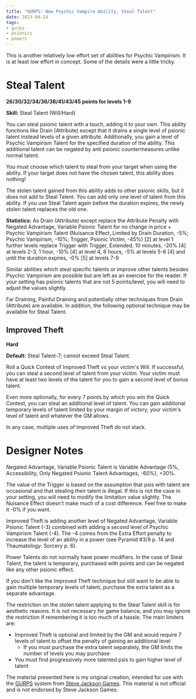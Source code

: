 ```yaml
---
title: "GURPS: New Psychic Vampire Ability, Steal Talent"
date: 2023-04-24
tags:
- gurps
- psionics
- powers
---
```


This is another relatively low effort set of abilities for Psychic Vampirism. It is at least low effort in concept. Some of the details were a little tricky.

# Steal Talent
**26/30/32/34/36/38/41/43/45 points for levels 1-9**

__Skill:__ Steal Talent (Will/Hard)

You can steal psionic talent with a touch, adding it to your own. This ability functions like Drain (Attribute) except that it drains a single level of psionic talent instead levels of a given attribute. Additionally, you gain a level of Psychic Vampirism Talent for the specified duration of the ability. This additional talent can be negated by anti psionic countermeasures unlike normal talent.

You must choose which talent to steal from your target when using the ability. If your target does not have the chosen talent, this ability does nothing!

The stolen talent gained from this ability adds to other psionic skills, but it does not add to Steal Talent. You can add only one level of talent from this ability. If you use Steal Talent again before the duration expires, the newly stolen talent replaces the old one.

__Statistics:__ As Drain (Attribute) except replace the Attribute Penalty with Negated Advantage, Variable Psionic Talent for no change in price + Psychic Vampirism Talent (Nuisance Effect, Limited by Drain Duration, -5%; Psychic Vampirism, -10%; Trigger, Psionic Victim, -45%) [2] at level 1 further levels replace Trigger with Trigger, Extended, 10 minutes, -20% [4] at levels 2-3, 1 hour, -10% [4] at level 4, 8 hours, -5% at levels 5-6 [4] and until the duration expires, -0% [5] at levels 7-9

Similar abilities which steal specific talents or improve other talents besides Psychic Vampirism are possible but are left as an exercise for the reader. If your setting has psionic talents that are not 5 points/level, you will need to adjust the values slightly.

Far Draining, Painful Draining and potentially other techniques from Drain (Attribute) are available. In addition, the following optional technique may be available for Steal Talent.

## Improved Theft
**Hard**

__Default:__ Steal Talent-7; cannot exceed Steal Talent.

Roll a Quick Contest of Improved Theft vs your victim's Will. If successful, you can steal a second level of talent from your victim. Your victim must have at least two levels of the talent for you to gain a second level of bonus talent.

Even more optionally, for every 7 points by which you win the Quick Contest, you can steal an additional level of talent. You can gain additional temporary levels of talent limited by your margin of victory, your victim's level of talent and whatever the GM allows.

In any case, multiple uses of Improved Theft do not stack.

# Designer Notes
Negated Advantage, Variable Psionic Talent is Variable Advantage (5%, Accessibility, Only Negated Psionic Talent Advantages, -60%), +30%.

The value of the Trigger is based on the assumption that psis with talent are occasional and that stealing their talent is illegal. If this is not the case in your setting, you will need to modify the limitation value slightly. The Nuisance Effect doesn't make much of a cost difference. Feel free to make it -0% if you want.

Improved Theft is adding another level of Negated Advantage, Variable Psionic Talent (-3) combined with adding a second level of Psychic Vampirism Talent (-4). The -4 comes from the Extra Effort penalty to increase the level of an ability in a power (see Pyramid #3/9 p. 14 and Thaumatology: Sorcery p. 6).

Power Talents do not normally have power modifiers. In the case of Steal Talent, the talent is temporary, purchased with points and can be negated like any other psionic effect.

If you don't like the Improved Theft technique but still want to be able to gain multiple temporary levels of talent, purchase the extra talent as a separate advantage.

The restriction on the stolen talent applying to the Steal Talent skill is for aesthetic reasons. It is not necessary for game balance, and you may ignore the restriction if remembering it is too much of a hassle. The main limiters are:

* Improved Theft is optional and limited by the GM and would require 7 levels of talent to offset the penalty of gaining an additional level
  * If you must purchase the extra talent separately, the GM limits the number of levels you may purchase
* You must find progressively more talented psis to gain higher level of talent


The material presented here is my original creation, intended for use with the [GURPS](https://www.sjgames.com/gurps/) system from [Steve Jackson Games](https://www.sjgames.com/). This material is not official and is not endorsed by Steve Jackson Games.
